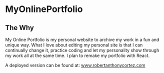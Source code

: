 # MyOnlinePortfolio

## The Why

My Online Portfolio is my personal website to archive my work in a fun and unique way. What I love about editing my personal site is that I can continually change it, practice coding and let my personality show through my work all at the same time. I plan to remake my portfolio with React.

A deployed version can be found at: www.robertanthonycortez.com
